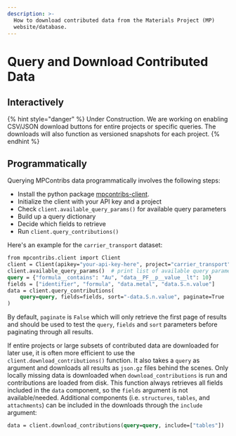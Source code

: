 ```yaml
---
description: >-
  How to download contributed data from the Materials Project (MP)
  website/database.
---
```


# Query and Download Contributed Data

## Interactively

{% hint style="danger" %}
Under Construction. We are working on enabling CSV/JSON download buttons for entire projects or specific queries. The downloads will also function as versioned snapshots for each project.
{% endhint %}

## Programmatically

Querying MPContribs data programmatically involves the following steps:

* Install the python package [mpcontribs-client](https://pypi.org/project/mpcontribs-client/).
* Initialize the client with your API key and a project
* Check `client.available_query_params()` for available query parameters
* Build up a query dictionary
* Decide which fields to retrieve
* Run `client.query_contributions()`

Here's an example for the `carrier_transport` dataset:

```graphql
from mpcontribs.client import Client
client = Client(apikey="your-api-key-here", project="carrier_transport")
client.available_query_params()  # print list of available query parameters
query = {"formula__contains": "Au", "data__PF__p__value__lt": 10}
fields = ["identifier", "formula", "data.metal", "data.S.n.value"]
data = client.query_contributions(
    query=query, fields=fields, sort="-data.S.n.value", paginate=True
)
```

By default, `paginate` is `False` which will only retrieve the first page of results and should be used to test the `query`, `fields` and `sort` parameters before paginating through all results.

If entire projects or large subsets of contributed data are downloaded for later use, it is often more efficient to use the `client.download_contributions()` function. It also takes a `query` as argument and downloads all results as `json.gz` files behind the scenes. Only locally missing data is downloaded when `download_contributions` is run and contributions are loaded from disk. This function always retrieves all fields included in the `data` component, so the `fields` argument is not available/needed. Additional components (i.e. `structures`, `tables`, and `attachments`) can be included in the downloads through the `include` argument:

```graphql
data = client.download_contributions(query=query, include=["tables"])
```
